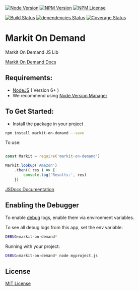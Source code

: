 [![Node Version](https://img.shields.io/node/v/markit-on-demand.svg?maxAge=60)](https://www.npmjs.com/package/markit-on-demand) [![NPM Version](https://img.shields.io/npm/v/markit-on-demand.svg?maxAge=60)](https://www.npmjs.com/package/markit-on-demand)  [![NPM License](https://img.shields.io/npm/l/markit-on-demand.svg?maxAge=60)](https://www.npmjs.com/package/markit-on-demand) 

[![Build Status](https://drone.stackdot.com/api/badges/stackdot/markit-on-demand/status.svg?maxAge=60)](https://drone.stackdot.com/stackdot/markit-on-demand) [![dependencies Status](https://img.shields.io/david/stackdot/markit-on-demand.svg?maxAge=60)](https://david-dm.org/stackdot/markit-on-demand) [![Coverage Status](https://coveralls.io/repos/github/stackdot/markit-on-demand/badge.svg?branch=master)](https://coveralls.io/github/stackdot/markit-on-demand?branch=master)





Markit On Demand
===

Markit On Demand JS Lib

[Markit On Demand Docs](http://dev.markitondemand.com/MODApis/)




Requirements:
---

- [NodeJS](https://nodejs.org/en/download/) ( Version 6+ )
 - We recommend using [Node Version Manager](https://github.com/creationix/nvm)






To Get Started:
---

- Install the package in your project

```bash
npm install markit-on-demand --save
```

To use:
```javascript

const Markit = require('markit-on-demand')

Markit.lookup('Amazon')
	.then(( res ) => {
		console.log('Results:', res)
	})

```


[JSDocs Documentation](https://stackdot.github.io/markit-on-demand/index.html)








Enabling the Debugger
---

To enable [debug](https://github.com/visionmedia/debug) logs, enable them via environment variables.

To see all debug logs from this app, set the env variable:

```bash
DEBUG=markit-on-demand*
```

Running with your project:

```bash
DEBUG=markit-on-demand* node myproject.js
```










License
----

[MIT License](http://en.wikipedia.org/wiki/MIT_License)
